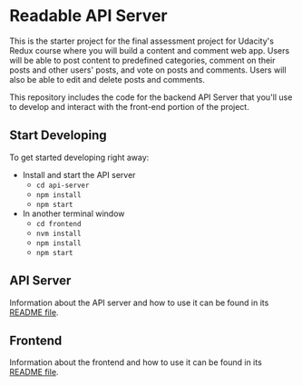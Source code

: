 # Readable API Server

This is the starter project for the final assessment project for Udacity's Redux course where you will build a content and comment web app. Users will be able to post content to predefined categories, comment on their posts and other users' posts, and vote on posts and comments. Users will also be able to edit and delete posts and comments.

This repository includes the code for the backend API Server that you'll use to develop and interact with the front-end portion of the project.

## Start Developing

To get started developing right away:

* Install and start the API server
    - `cd api-server`
    - `npm install`
    - `npm start`
* In another terminal window
    - `cd frontend`
    - `nvm install`
    - `npm install`
    - `npm start`

## API Server

Information about the API server and how to use it can be found in its [README file](api-server/README.md).

## Frontend 

Information about the frontend and how to use it can be found in its [README file](frontend/README.md).